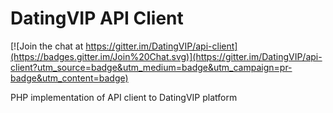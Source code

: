 DatingVIP API Client
====================

[![Join the chat at https://gitter.im/DatingVIP/api-client](https://badges.gitter.im/Join%20Chat.svg)](https://gitter.im/DatingVIP/api-client?utm_source=badge&utm_medium=badge&utm_campaign=pr-badge&utm_content=badge)

PHP implementation of API client to DatingVIP platform
